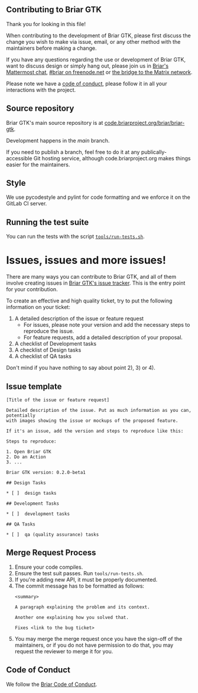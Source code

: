 ## Contributing to Briar GTK

Thank you for looking in this file!

When contributing to the development of Briar GTK, please first discuss the change you wish to make via issue, email, or any other method with the maintainers before making a change.

If you have any questions regarding the use or development of Briar GTK,
want to discuss design or simply hang out, please join us in [Briar's Mattermost chat](https://chat.briarproject.org/), [#briar on freenode.net](irc://freenode.net/#briar) or [the bridge to the Matrix network](https://matrix.to/#/#freenode_#briar:matrix.org).

Please note we have a [code of conduct](/code-of-conduct.md), please follow it in all your interactions with the project.

## Source repository

Briar GTK's main source repository is at [code.briarproject.org/briar/briar-gtk](https://code.briarproject.org/briar/briar-gtk).

Development happens in the _main_ branch.

If you need to publish a branch, feel free to do it at any
publically-accessible Git hosting service, although code.briarproject.org
makes things easier for the maintainers.

## Style

We use pycodestyle and pylint for code formatting and we enforce it on the GitLab CI server.

## Running the test suite

You can run the tests with the script [`tools/run-tests.sh`](tools/run-tests.sh).

# Issues, issues and more issues!

There are many ways you can contribute to Briar GTK, and all of them involve creating issues
in [Briar GTK's issue tracker](https://code.briarproject.org/briar/briar-gtk/issues). This is the entry point for your contribution.

To create an effective and high quality ticket, try to put the following information on your
ticket:

 1. A detailed description of the issue or feature request
     - For issues, please note your version and add the necessary steps to reproduce the issue.
     - For feature requests, add a detailed description of your proposal.
 2. A checklist of Development tasks
 3. A checklist of Design tasks
 4. A checklist of QA tasks

Don't mind if you have nothing to say about point 2), 3) or 4).

## Issue template
```
[Title of the issue or feature request]

Detailed description of the issue. Put as much information as you can, potentially
with images showing the issue or mockups of the proposed feature.

If it's an issue, add the version and steps to reproduce like this:

Steps to reproduce:

1. Open Briar GTK
2. Do an Action
3. ...

Briar GTK version: 0.2.0-beta1

## Design Tasks

* [ ]  design tasks

## Development Tasks

* [ ]  development tasks

## QA Tasks

* [ ]  qa (quality assurance) tasks
```

## Merge Request Process

1. Ensure your code compiles.
2. Ensure the test suit passes. Run `tools/run-tests.sh`.
3. If you're adding new API, it must be properly documented.
4. The commit message has to be formatted as follows:
   ```
   <summary>

   A paragraph explaining the problem and its context.

   Another one explaining how you solved that.

   Fixes <link to the bug ticket>
   ```
5. You may merge the merge request once you have the sign-off of the maintainers, or if you
   do not have permission to do that, you may request the reviewer to merge it for you.

## Code of Conduct

We follow the [Briar Code of Conduct](/code-of-conduct.md).
